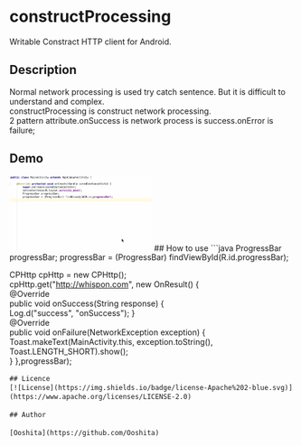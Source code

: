 constructProcessing  
====

Writable Constract HTTP client for Android.   
## Description
Normal network processing is used try catch sentence.
But it is difficult to understand and complex.  
constructProcessing is construct network processing.  
2 pattern attribute.onSuccess is network process is success.onError is failure;
## Demo
<img src="art/constructProcessing.gif" width="50%">
## How to use
```java
ProgressBar progressBar;  
progressBar = (ProgressBar) findViewById(R.id.progressBar);  

CPHttp cpHttp = new CPHttp();  
cpHttp.get("http://whispon.com", new OnResult() {  
    @Override  
    public void onSuccess(String response) {  
        Log.d("success", "onSuccess"); 
    }  
    @Override  
    public void onFailure(NetworkException exception) {  
        Toast.makeText(MainActivity.this, exception.toString(), Toast.LENGTH_SHORT).show();  
    } 
},progressBar);  
```
## Licence
[![License](https://img.shields.io/badge/license-Apache%202-blue.svg)]  
(https://www.apache.org/licenses/LICENSE-2.0)  

## Author

[Ooshita](https://github.com/Ooshita)
